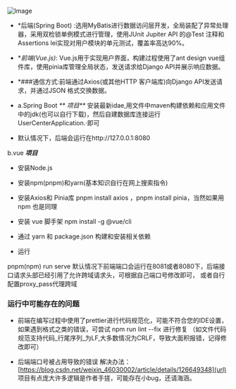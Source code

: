 ![lmage](https://github.com/user-attachments/assets/b850b057-38e4-4c21-be91-fdba0b9447d2)

- *后端(Spring Boot) :选用MyBatis进行数据访问层开发，全局装配了异常处理器，采用双检锁单例模式进行管理，使用JUnit Jupiter API 的@Test 注释和Assertions lei实现对用户模块的单元测试，覆盖率高达90%。

- *_前端(Vue.js)_: Vue.js用于实现用户界面，构建过程使用了ant design vue组件库，使用pinia库管理全局状态，发送请求给Django API并展示响应数据。

- *###通信方式:前端通过Axios(或其他HTTP 客户端库)向Django API发送请求，并通过JSON 格式交换数据。

- a.Spring Boot _** 项目**_
安装最新idae,用文件中maven构建依赖和应用文件中的jdk(也可以自行下载)，然后自建数据库连接运行UserCenterApplication.·即可

- 默认情况下，后端会运行在http://127.0.0.1:8080

 b.vue  **_项目_**
- 安装Node.js 
- 安装npm(pnpm)和yarn(基本知识自行在网上搜索指令)
- 安装Axios和 Pinia库  pnpm install axios ，pnpm install pinia，当然如果用 npm 也是同理
- 安装 vue 脚手架 npm install -g @vue/cli

- 通过 yarn 和 package.json 构建和安装相关依赖

- 运行

pnpm(npm) run serve
默认情况下前端端口会运行在8081或者8080下，后端接口请求头部已经引用了允许跨域请求头，可根据自己端口号修改即可，
或者自行配置proxy_pass代理跨域
### 运行中可能存在的问题

- 前端在编写过程中使用了prettier进行代码规范化，可能不符合您的IDE设置，如果遇到格式之类的错误，可尝试 npm run lint --fix 进行修复
（如文件代码规范支持代码_行尾序列_为LF,大多数情况为CRLF，导致大面积报错，记得修改即可）

- 后端端口号被占用导致的错误
解决办法： [https://blog.csdn.net/weixin_46030002/article/details/126649348](url)
项目有点庞大许多逻辑是作者手搓，可能存在小bug，还请海涵。
